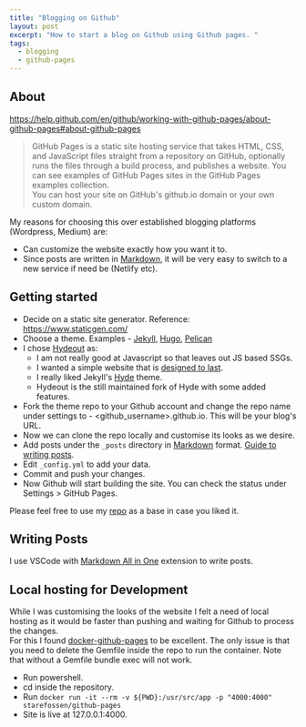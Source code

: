 ```yaml
---
title: "Blogging on Github"
layout: post
excerpt: "How to start a blog on Github using Github pages. "
tags:
  - blogging
  - github-pages
---
```


## About  
<https://help.github.com/en/github/working-with-github-pages/about-github-pages#about-github-pages>
> GitHub Pages is a static site hosting service that takes HTML, CSS, and JavaScript files straight from a repository on GitHub, optionally runs the files through a build process, and publishes a website. You can see examples of GitHub Pages sites in the GitHub Pages examples collection.  
You can host your site on GitHub's github.io domain or your own custom domain.

My reasons for choosing this over established blogging platforms (Wordpress, Medium) are:
* Can customize the website exactly how you want it to.
* Since posts are written in [Markdown](https://en.wikipedia.org/wiki/Markdown), it will be very easy to switch to a new service if need be (Netlify etc).

## Getting started
* Decide on a static site generator. Reference: <https://www.staticgen.com/>  
* Choose a theme. Examples -  [Jekyll](https://jekyllthemes.io/free), [Hugo](https://themes.gohugo.io/), [Pelican](http://www.pelicanthemes.com/)  
* I chose [Hydeout](https://fongandrew.github.io/hydeout/) as:
  * I am not really good at Javascript so that leaves out JS based SSGs.
  * I wanted a simple website that is [designed to last](https://jeffhuang.com/designed_to_last/).
  * I really liked Jekyll's [Hyde](https://hyde.getpoole.com/) theme.
  * Hydeout is the still maintained fork of Hyde with some added features.
* Fork the theme repo to your Github account and change the repo name under settings to - \<github_username\>.github.io. This will be your blog's URL.
* Now we can clone the repo locally and customise its looks as we desire.
* Add posts under the `_posts` directory in [Markdown](https://guides.github.com/features/mastering-markdown/) format. [Guide to writing posts](https://jekyllrb.com/docs/posts/).
* Edit `_config.yml` to add your data.
* Commit and push your changes.
* Now Github will start building the site. You can check the status under Settings > GitHub Pages.

Please feel free to use my [repo](https://github.com/amard33p/amard33p.github.io) as a base in case you liked it.

## Writing Posts
I use VSCode with [Markdown All in One](https://marketplace.visualstudio.com/items?itemName=yzhang.markdown-all-in-one) extension to write posts.  


## Local hosting for Development
While I was customising the looks of the website I felt a need of local hosting as it would be faster than pushing and waiting for Github to process the changes.  
For this I found [docker-github-pages](https://github.com/Starefossen/docker-github-pages) to be excellent. The only issue is that you need to delete the Gemfile inside the repo to run the container. Note that without a Gemfile bundle exec will not work.  

* Run powershell.
* cd inside the repository.
* Run `docker run -it --rm -v ${PWD}:/usr/src/app -p "4000:4000" starefossen/github-pages`
* Site is live at 127.0.0.1:4000.
